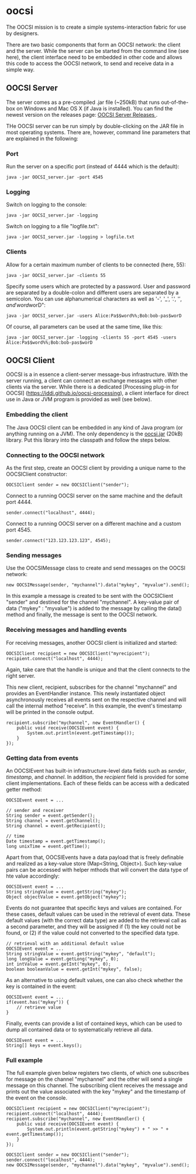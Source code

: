 # oocsi

The OOCSI mission is to create a simple systems-interaction fabric for use by designers.

There are two basic components that form an OOCSI network: the client and the server. While the server can be started from the command line (see here), the client interface need to be embedded in other code and allows this code to access the OOCSI network, to send and receive data in a simple way.

## OOCSI Server

The server comes as a pre-compiled .jar file (~250kB) that runs out-of-the-box on Windows and Mac OS X (if Java is installed). You can find the newest version on the releases page:  [OOCSI Server Releases ](https://github.com/iddi/oocsi/releases).

THe OOCSI server can be run simply by double-clicking on the JAR file in most operating systems. There are, however, command line parameters that are explained in the following:   

### Port

Run the server on a specific port (instead of 4444 which is the default):

	java -jar OOCSI_server.jar -port 4545

### Logging

Switch on logging to the console:

	java -jar OOCSI_server.jar -logging

Switch on logging to a file "logfile.txt":

	java -jar OOCSI_server.jar -logging > logfile.txt

### Clients

Allow for a certain maximum number of clients to be connected (here, 55):

	java -jar OOCSI_server.jar -clients 55

Specify some users which are protected by a password. User and password are separated by a double-colon and different users are separated by a semicolon. You can use alphanumerical characters as well as '-', '_', '.', '$', and '%' for a password of any length. For an example with two users: Alice with her password "Pa$$word%%" and Bob with his password "bob-pas$worD":

	java -jar OOCSI_server.jar -users Alice:Pa$$word%%;Bob:bob-pas$worD

Of course, all parameters can be used at the same time, like this:

	java -jar OOCSI_server.jar -logging -clients 55 -port 4545 -users Alice:Pa$$word%%;Bob:bob-pas$worD


## OOCSI Client

OOCSI is a in essence a client-server message-bus infrastructure. With the server running, a client can connect an exchange
messages with other clients via the server. While there is a dedicated [Processing plug-in for OOCSI] (https://iddi.github.io/oocsi-processing), 
a client interface for direct use in Java or JVM program is provided as well (see below). 


### Embedding the client

The Java OOCSI client can be embedded in any kind of Java program (or anything running on a JVM). The only dependency is the 
[oocsi.jar](https://github.com/iddi/oocsi-processing/blob/master/dist/oocsi/library/oocsi.jar) (20kB) library. Put this library
into the classpath and follow the steps below. 

### Connecting to the OOCSI network

As the first step, create an OOCSI client by providing a unique name to the OOCSIClient constructor:

	OOCSIClient sender = new OOCSIClient("sender");
	
Connect to a running OOCSI server on the same machine and the default port 4444.
	
	sender.connect("localhost", 4444);

Connect to a running OOCSI server on a different machine and a custom port 4545.
	
	sender.connect("123.123.123.123", 4545);


### Sending messages

Use the OOCSIMessage class to create and send messages on the OOCSI network:  

	new OOCSIMessage(sender, "mychannel").data("mykey", "myvalue").send();
	
In this example a message is created to be sent with the OOCSIClient "sender" and destined for the channel "mychannel".
A key-value pair of data ("mykey" : "myvalue") is added to the message by calling the data() method
and finally, the message is sent to the OOCSI network.


### Receiving messages and handling events

For receiving messages, another OOCSI client is initialized and started: 

	OOCSIClient recipient = new OOCSIClient("myrecipient");
	recipient.connect("localhost", 4444);
	
Again, take care that the handle is unique and that the client connects to the right server.

This new client, recipient, subscribes for the channel "mychannel" and provides an EventHandler instance. This newly 
instantiated object asynchronously receives all events sent on the respective channel and will call the internal
method "receive". In this example, the event's timestamp will be printed in the console output.

	recipient.subscribe("mychannel", new EventHandler() {
		public void receive(OOCSIEvent event) {
			System.out.println(event.getTimestamp());
		}
	});


### Getting data from events

An OOCSIEvent has built-in infrastructure-level data fields such as _sender_, _timestamp_, and _channel_. In addition, the _recipient_ field is provided for some client implementations.
Each of these fields can be access with a dedicated getter method:

	OOCSIEvent event = ...
	
	// sender and receiver
	String sender = event.getSender();
	String channel = event.getChannel();
	String channel = event.getRecipient();
	
	// time
	Date timestamp = event.getTimestamp();
	long unixTime = event.getTime();
	
Apart from that, OOCSIEvents have a data payload that is freely definable and realized as a key-value store (Map<String, Object>). Such key-value pairs can be accessed with helper mthods
that will convert the data type of hte value accordingly: 
	 
	OOCSIEvent event = ...
	String stringValue = event.getString("mykey");
	Object objectValue = event.getObject("mykey");
	
Events do not guarantee that specific keys and values are contained. For these cases, default values can be used in the retrieval of event data. These default values (with the correct data type) are 
added to the retrieval call as a second parameter, and they will be assigned if (1) the key could not be found, or (2) if the value could not converted to the specified data type.  	

	// retrieval with an additional default value
	OOCSIEvent event = ...
	String stringValue = event.getString("mykey", "default");
	long longValue = event.getLong("mykey", 0);
	int intValue = event.getInt("mykey", 0);
	boolean booleanValue = event.getInt("mykey", false);

As an alternative to using default values, one can also check whether the key is contained in the event:

	OOCSIEvent event = ...
	if(event.has("mykey")) {
		// retrieve value
	}
	
Finally, events can provide a list of contained keys, which can be used to dump all contained data or to systematically retrieve all data.

	OOCSIEvent event = ...
	String[] keys = event.keys();
	



### Full example

The full example given below registers two clients, of which one subscribes for message on the channel "mychannel" and the
other will send a single message on this channel. The subscribing client receives the message and prints out the value
associated with the key "mykey" and the timestamp of the event on the console.


	OOCSIClient recipient = new OOCSIClient("myrecipient");
	recipient.connect("localhost", 4444);
	recipient.subscribe("mychannel", new EventHandler() {
		public void receive(OOCSIEvent event) {
			System.out.println(event.getString("mykey") + " >> " + event.getTimestamp());
		}
	});

	OOCSIClient sender = new OOCSIClient("sender");
	sender.connect("localhost", 4444);
	new OOCSIMessage(sender, "mychannel").data("mykey", "myvalue").send();
